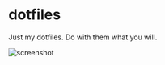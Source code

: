 # dotfiles
Just my dotfiles. Do with them what you will. 

![screenshot](https://github.com/synbyte/dotfiles/raw/master/screenshot.png)
